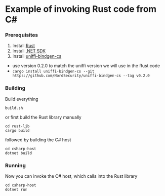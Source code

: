 # Example of invoking Rust code from C#

### Prerequisites

1. Install [Rust](https://rustup.rs)
2. Install [.NET SDK](https://dotnet.microsoft.com/en-us/download)
3. Install [uniffi-bindgen-cs](https://github.com/NordSecurity/uniffi-bindgen-cs#how-to-install)
  * use version 0.2.0 to match the uniffi version we will use in the Rust code 
  * `cargo install uniffi-bindgen-cs --git https://github.com/NordSecurity/uniffi-bindgen-cs --tag v0.2.0 `

### Building

Build everything

```
build.sh
```

or first build the Rust library manually 

```
cd rust-lib
cargo build
```

followed by building the C# host

```
cd csharp-host
dotnet build
```

### Running

Now you can invoke the C# host, which calls into the Rust library

```
cd csharp-host
dotnet run
```